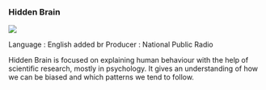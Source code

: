 ### Hidden Brain

![](https://i.imgur.com/bWThtnj.jpg)

Language : English
added br
Producer : National Public Radio 

Hidden Brain is focused on explaining human behaviour with the help of scientific research, mostly in psychology. It gives an understanding of how we can be biased and which patterns we tend to follow. 
